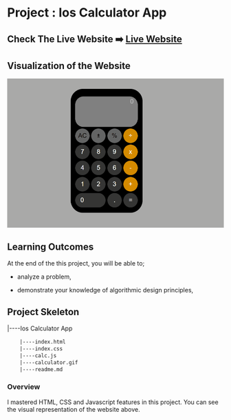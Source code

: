 
# Project : Ios Calculator App

## Check The Live Website ➡️ [Live Website](https://iphone-hesap-makinesi-mirayengin.vercel.app/)

## Visualization of the Website

![Form](./Calculator.gif)

## Learning Outcomes

At the end of the this project, you will be able to;

- analyze a problem,

- demonstrate your knowledge of algorithmic design principles,


## Project Skeleton 

|----Ios Calculator App

        |----index.html  
        |----index.css   
        |----calc.js
        |----calculator.gif
        |----readme.md 

### Overview
I mastered HTML, CSS and Javascript features in this project. You can see the visual representation of the website above.